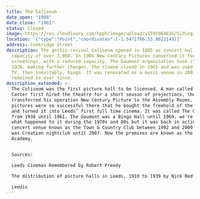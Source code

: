 ```yaml
---
title: The Coliseum
date_open: "1908"
date_close: "1961"
status: Closed
image: https://res.cloudinary.com/hpph/image/upload/v1595964816/hidinginplainsight/colleseum_gaumontcinema.svg
location: '{"type":"Point","coordinates":[-1.5471706,53.8022143]}'
address: Cookridge Street
description: The gothic-revival Coliseum opened in 1885 as concert hall with a
  capacity of over 3,000. In 1905 New Century Pictures converted it for film
  screenings, with a reduced capacity. The Gaumont organisation took it over in
  1928, making further changes. The cinema closed in 1961 and was used for film,
  TV, then inevitably, bingo. It was renovated as a music venue in 2001, and has
  remained so ever since.
description_extended: >-
  The Coliseum was the first picture hall to be licensed. A man called Sydney
  Carter first hired the theatre for a short season of projections, then he
  transferred his operation New Century Picture to the Assembly Rooms. Moving
  pictures were so successful there that he bought the freehold of the Coliseum
  and turned it into Leeds’ first full time cinema. It was called The Gaumont
  from 1938 until 1961. The Gaumont was a Bingo Hall until 1969, we're not sure
  what happened to it during the 1970s and 80s but it was back in action as a
  concert venue known as the Town & Country Club between 1992 and 2000 then it
  was Creation nightclub until 2007. Now the premises are known as the O2
  Academy.  


  Sources:

  Leeds Cinemas Remembered by Robert Preedy

  The distribution of picture halls in Leeds, 1910 to 1939 by Nick Redfern

  Leodis
---
```


